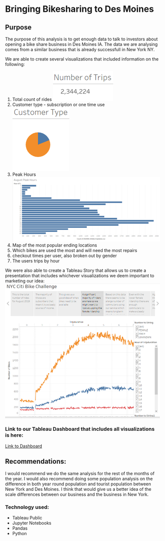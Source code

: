 # Bringing Bikesharing to Des Moines

## Purpose
The purpose of this analysis is to get enough data to talk to investors about opening a bike share business in Des Moines IA. The data we are analysing comes from a similar business that is already successfull in New York NY. 

We are able to create several visualizations that included information on the following:
1. Total count of rides
![count](https://github.com/ccastanette/bikesharing/blob/main/pics/count.png)
2. Customer type - subscription or one time use
![cust type](https://github.com/ccastanette/bikesharing/blob/main/pics/cust%20type.png)
3. Peak Hours
![peak](https://github.com/ccastanette/bikesharing/blob/main/pics/peak.png)
4. Map of the most popular ending locations
5. Which bikes are used the most and will need the most repairs
6. checkout times per user, also broken out by gender
7. The users trips by hour 

We were also able to create a Tableau Story that allows us to create a presentation that includes whichever visualizations we deem important to marketing our idea:
![story](https://github.com/ccastanette/bikesharing/blob/main/pics/story.png)

### Link to our Tableau Dashboard that includes all visualizations is here:
[Link to Dashboard](https://public.tableau.com/profile/carmen.r.castanette#!/vizhome/bikesharing_16104264868730/NYCCitiBikeChallenge?publish=yes)

## Recommendations: 
I would recommend we do the same analysis for the rest of the months of the year. I would also recommend doing some population analysis on the difference in both year round population and tourist population between New York and Des Moines. I think that would give us a better idea of the scale differences between our business and the business in New York.

### Technology used:
- Tableau Public
- Jupyter Notebooks
- Pandas
- Python
